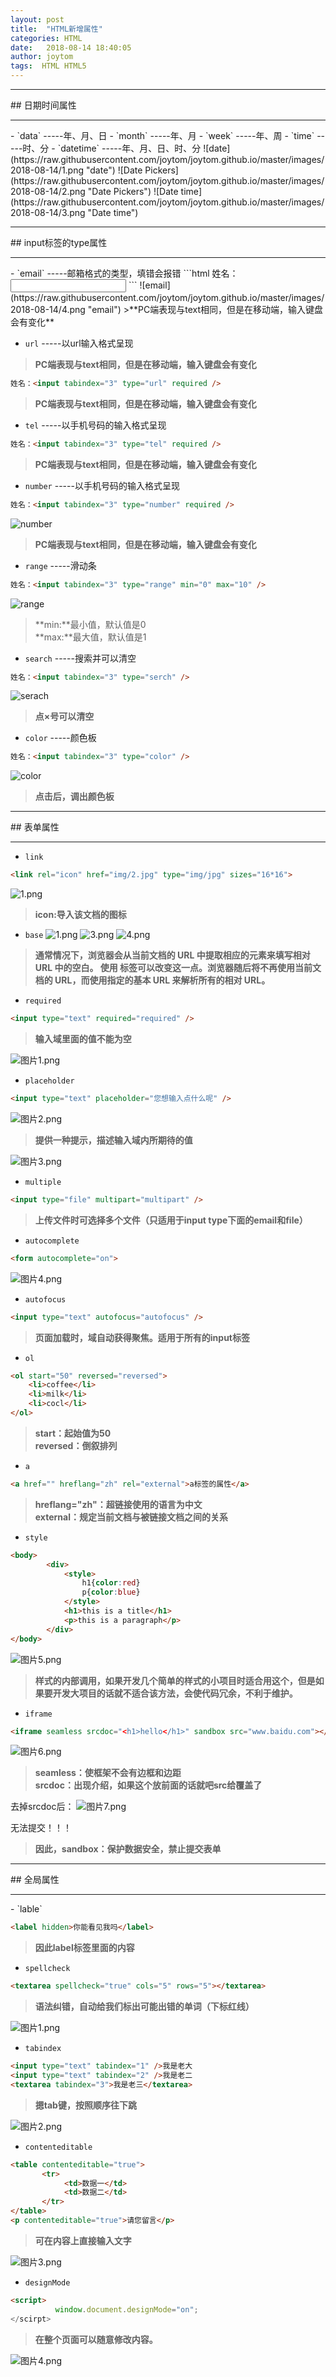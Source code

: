 ```yaml
---
layout: post
title:  "HTML新增属性"
categories: HTML
date:   2018-08-14 18:40:05
author: joytom
tags:  HTML HTML5
---
```


<hr/>
## 日期时间属性
<hr/>
- `data`  -----年、月、日
- `month` -----年、月
- `week`  -----年、周
- `time`  -----时、分
- `datetime`  -----年、月、日、时、分
![date](https://raw.githubusercontent.com/joytom/joytom.github.io/master/images/2018-08-14/1.png "date")
![Date Pickers](https://raw.githubusercontent.com/joytom/joytom.github.io/master/images/2018-08-14/2.png "Date Pickers")
![Date time](https://raw.githubusercontent.com/joytom/joytom.github.io/master/images/2018-08-14/3.png "Date time")
<hr/>
## input标签的type属性
<hr/>
- `email`  -----邮箱格式的类型，填错会报错
```html
姓名：<input tabindex="3" type="email" required />
```
![email](https://raw.githubusercontent.com/joytom/joytom.github.io/master/images/2018-08-14/4.png "email")
>**PC端表现与text相同，但是在移动端，输入键盘会有变化**

- `url`  -----以url输入格式呈现
>**PC端表现与text相同，但是在移动端，输入键盘会有变化**
```html
姓名：<input tabindex="3" type="url" required />
```
>**PC端表现与text相同，但是在移动端，输入键盘会有变化**

- `tel`  -----以手机号码的输入格式呈现
```html
姓名：<input tabindex="3" type="tel" required />
```
>**PC端表现与text相同，但是在移动端，输入键盘会有变化**

- `number`  -----以手机号码的输入格式呈现
```html
姓名：<input tabindex="3" type="number" required />
```
![number](https://raw.githubusercontent.com/joytom/joytom.github.io/master/images/2018-08-14/5.png "number")
>**PC端表现与text相同，但是在移动端，输入键盘会有变化**

- `range`  -----滑动条
```html
姓名：<input tabindex="3" type="range" min="0" max="10" />
```
![range](https://raw.githubusercontent.com/joytom/joytom.github.io/master/images/2018-08-14/6.png "range")
>**min:**最小值，默认值是0<br />
>**max:**最大值，默认值是1<br />

- `search`  -----搜索并可以清空
```html
姓名：<input tabindex="3" type="serch" />
```
![serach](https://raw.githubusercontent.com/joytom/joytom.github.io/master/images/2018-08-14/9.png "serach")
>**点×号可以清空**

- `color`  -----颜色板
```html
姓名：<input tabindex="3" type="color" />
```
![color](https://raw.githubusercontent.com/joytom/joytom.github.io/master/images/2018-08-14/8.png "color")
>**点击后，调出颜色板**

<hr/>
## 表单属性
<hr/>

- `link`

```html
<link rel="icon" href="img/2.jpg" type="img/jpg" sizes="16*16">
```
![1.png](https://upload-images.jianshu.io/upload_images/13570975-f1f8e5655dc2b57f.png?imageMogr2/auto-orient/strip%7CimageView2/2/w/1240)
>**icon:导入该文档的图标**

- `base`
![1.png](https://upload-images.jianshu.io/upload_images/13570975-5f7e55f853a3938f.png?imageMogr2/auto-orient/strip%7CimageView2/2/w/1240)
![3.png](https://upload-images.jianshu.io/upload_images/13570975-41f0c5d8d584526f.png?imageMogr2/auto-orient/strip%7CimageView2/2/w/1240)
![4.png](https://upload-images.jianshu.io/upload_images/13570975-78cd0012bfc255ec.png?imageMogr2/auto-orient/strip%7CimageView2/2/w/1240)
>**通常情况下，浏览器会从当前文档的 URL 中提取相应的元素来填写相对 URL 中的空白。
使用 <base> 标签可以改变这一点。浏览器随后将不再使用当前文档的 URL，而使用指定的基本 URL 来解析所有的相对 URL。**

- `required`

```html
<input type="text" required="required" />
```
>**输入域里面的值不能为空**

![图片1.png](https://upload-images.jianshu.io/upload_images/13570975-1178bb76560b75ff.png?imageMogr2/auto-orient/strip%7CimageView2/2/w/1240)

- `placeholder`

```html
<input type="text" placeholder="您想输入点什么呢" />
```
![图片2.png](https://upload-images.jianshu.io/upload_images/13570975-3ad95d0afcaa557b.png?imageMogr2/auto-orient/strip%7CimageView2/2/w/1240)

>**提供一种提示，描述输入域内所期待的值**

![图片3.png](https://upload-images.jianshu.io/upload_images/13570975-8f763777ea53782c.png?imageMogr2/auto-orient/strip%7CimageView2/2/w/1240)

- `multiple`

```html
<input type="file" multipart="multipart" />
```
>**上传文件时可选择多个文件（只适用于input type下面的email和file）**

- `autocomplete`

```html
<form autocomplete="on">
```
![图片4.png](https://upload-images.jianshu.io/upload_images/13570975-f043af0d37cc0335.png?imageMogr2/auto-orient/strip%7CimageView2/2/w/1240)
- `autofocus`

```html
<input type="text" autofocus="autofocus" />
```
>**页面加载时，域自动获得聚焦。适用于所有的input标签**

- `ol`

```html
<ol start="50" reversed="reversed">
    <li>coffee</li>
    <li>milk</li>
    <li>cocl</li>
</ol>
```
>**start：起始值为50<br/>reversed：倒叙排列**

- `a`

```html
<a href="" hreflang="zh" rel="external">a标签的属性</a>
```
>**hreflang="zh"：超链接使用的语言为中文<br/>external：规定当前文档与被链接文档之间的关系**

- `style`

```html
<body>
        <div>
            <style>
                h1{color:red}
                p{color:blue}
            </style>  
            <h1>this is a title</h1>
            <p>this is a paragraph</p>
        </div>
</body>
```
![图片5.png](https://upload-images.jianshu.io/upload_images/13570975-6d307fe90678b57a.png?imageMogr2/auto-orient/strip%7CimageView2/2/w/1240)
>**样式的内部调用，如果开发几个简单的样式的小项目时适合用这个，但是如果要开发大项目的话就不适合该方法，会使代码冗余，不利于维护。**

- `iframe`

```html
<iframe seamless srcdoc="<h1>hello</h1>" sandbox src="www.baidu.com"></iframe>
```
![图片6.png](https://upload-images.jianshu.io/upload_images/13570975-21ee8a17b02a3177.png?imageMogr2/auto-orient/strip%7CimageView2/2/w/1240)
>**seamless：使框架不会有边框和边距<br/>srcdoc：出现介绍，如果这个放前面的话就吧src给覆盖了**

去掉srcdoc后：
![图片7.png](https://upload-images.jianshu.io/upload_images/13570975-72efbad58ec9dacf.png?imageMogr2/auto-orient/strip%7CimageView2/2/w/1240)

无法提交！！！
>**因此，sandbox：保护数据安全，禁止提交表单**

<hr/>
## 全局属性
<hr/>
-  `lable`

```html
<label hidden>你能看见我吗</label>
```
>**因此label标签里面的内容**


- `spellcheck`

```html
<textarea spellcheck="true" cols="5" rows="5"></textarea>
```
>**语法纠错，自动给我们标出可能出错的单词（下标红线）**

![图片1.png](https://upload-images.jianshu.io/upload_images/13570975-4425d4ae3dd354f1.png?imageMogr2/auto-orient/strip%7CimageView2/2/w/1240)

- `tabindex`

```html
<input type="text" tabindex="1" />我是老大
<input type="text" tabindex="2" />我是老二
<textarea tabindex="3">我是老三</textarea>
```
>**摁tab键，按照顺序往下跳**

![图片2.png](https://upload-images.jianshu.io/upload_images/13570975-305af8b1d8442ad3.png?imageMogr2/auto-orient/strip%7CimageView2/2/w/1240)

- `contenteditable`

```html
<table contenteditable="true">
       <tr>
            <td>数据一</td>
            <td>数据二</td>
       </tr>
</table>
<p contenteditable="true">请您留言</p>
```
>**可在内容上直接输入文字**

![图片3.png](https://upload-images.jianshu.io/upload_images/13570975-3447afa8201daa51.png?imageMogr2/auto-orient/strip%7CimageView2/2/w/1240)

- `designMode`

```html
<script>
          window.document.designMode="on";
</scirpt>
```
>**在整个页面可以随意修改内容。**

![图片4.png](https://upload-images.jianshu.io/upload_images/13570975-7343138d1c5d4b57.png?imageMogr2/auto-orient/strip%7CimageView2/2/w/1240)